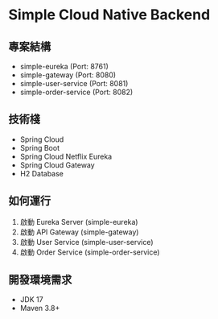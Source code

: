 # Simple Cloud Native Backend

## 專案結構

- simple-eureka (Port: 8761)
- simple-gateway (Port: 8080)
- simple-user-service (Port: 8081)
- simple-order-service (Port: 8082)

## 技術棧

- Spring Cloud
- Spring Boot
- Spring Cloud Netflix Eureka
- Spring Cloud Gateway
- H2 Database

## 如何運行

1. 啟動 Eureka Server (simple-eureka)
2. 啟動 API Gateway (simple-gateway)
3. 啟動 User Service (simple-user-service)
4. 啟動 Order Service (simple-order-service)

## 開發環境需求

- JDK 17
- Maven 3.8+
